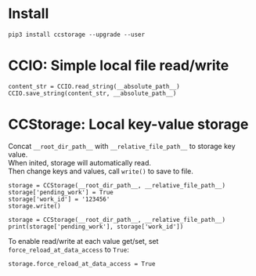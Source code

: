 # Install 

```
pip3 install ccstorage --upgrade --user
```

# CCIO: Simple local file read/write

```
content_str = CCIO.read_string(__absolute_path__)
CCIO.save_string(content_str, __absolute_path__)
```

# CCStorage: Local key-value storage

Concat `__root_dir_path__` with `__relative_file_path__` to storage key value.  
When inited, storage will automatically read.  
Then change keys and values, call `write()` to save to file.  

```
storage = CCStorage(__root_dir_path__, __relative_file_path__)  
storage['pending_work'] = True
storage['work_id'] = '123456'
storage.write()

storage = CCStorage(__root_dir_path__, __relative_file_path__)  
print(storage['pending_work'], storage['work_id'])
```

To enable read/write at each value get/set, set `force_reload_at_data_access` to `True`:  

```
storage.force_reload_at_data_access = True
```